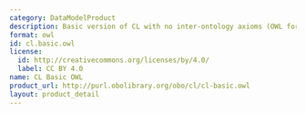 ```yaml
---
category: DataModelProduct
description: Basic version of CL with no inter-ontology axioms (OWL format)
format: owl
id: cl.basic.owl
license:
  id: http://creativecommons.org/licenses/by/4.0/
  label: CC BY 4.0
name: CL Basic OWL
product_url: http://purl.obolibrary.org/obo/cl/cl-basic.owl
layout: product_detail
---
```

